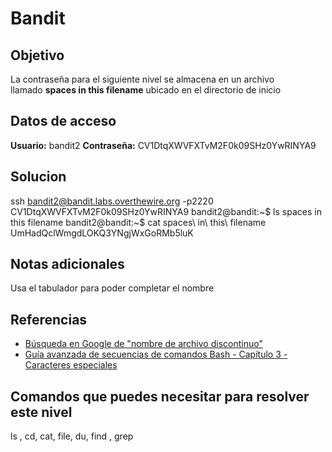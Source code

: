 # Bandit
## Objetivo
La contraseña para el siguiente nivel se almacena en un archivo llamado **spaces in this filename** ubicado en el directorio de inicio

## Datos de acceso
**Usuario:** bandit2
**Contraseña:** CV1DtqXWVFXTvM2F0k09SHz0YwRINYA9

## Solucion
ssh bandit2@bandit.labs.overthewire.org -p2220
CV1DtqXWVFXTvM2F0k09SHz0YwRINYA9
bandit2@bandit:~$ ls
spaces in this filename
bandit2@bandit:~$ cat spaces\ in\ this\ filename
UmHadQclWmgdLOKQ3YNgjWxGoRMb5luK

## Notas adicionales
Usa el tabulador para poder completar el nombre

## Referencias
-   [Búsqueda en Google de "nombre de archivo discontinuo"](https://www.google.com/search?q=dashed+filename)
-   [Guía avanzada de secuencias de comandos Bash - Capítulo 3 - Caracteres especiales](http://tldp.org/LDP/abs/html/special-chars.html)

## Comandos que puedes necesitar para resolver este nivel
ls , cd, cat, file, du, find , grep